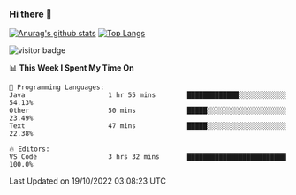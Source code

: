 ### Hi there 👋

<!--
**Akelio-zhang/akelio-zhang** is a ✨ _special_ ✨ repository because its `README.md` (this file) appears on your GitHub profile.

Here are some ideas to get you started:

- 🔭 I’m currently working on ...
- 🌱 I’m currently learning ...
- 👯 I’m looking to collaborate on ...
- 🤔 I’m looking for help with ...
- 💬 Ask me about ...
- 📫 How to reach me: ...
- 😄 Pronouns: ...
- ⚡ Fun fact: ...
-->

[![Anurag's github stats](https://github-readme-stats.vercel.app/api?username=akelio-zhang&line_height=24&hide=contribs&show_icons=true&count_private=true)](https://github.com/anuraghazra/github-readme-stats)
[![Top Langs](https://github-readme-stats.vercel.app/api/top-langs/?username=akelio-zhang&card_width=240&layout=compact&hide=html)](https://github.com/anuraghazra/github-readme-stats)


![visitor badge](https://komarev.com/ghpvc/?username=akelio-zhang&label=PROFILE+VIEWS&style=for-the-badge)
<!--START_SECTION:waka-->
📊 **This Week I Spent My Time On** 

```text
💬 Programming Languages: 
Java                     1 hr 55 mins        █████████████░░░░░░░░░░░░   54.13% 
Other                    50 mins             █████░░░░░░░░░░░░░░░░░░░░   23.49% 
Text                     47 mins             █████░░░░░░░░░░░░░░░░░░░░   22.38%

🔥 Editors: 
VS Code                  3 hrs 32 mins       █████████████████████████   100.0%

```


 Last Updated on 19/10/2022 03:08:23 UTC
<!--END_SECTION:waka-->

